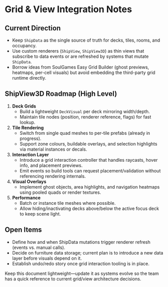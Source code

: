 # Grid & View Integration Notes

## Current Direction
- Keep `ShipData` as the single source of truth for decks, tiles, rooms, and occupancy.
- Use custom renderers (`ShipView`, `ShipView3D`) as thin views that subscribe to data events or are refreshed by systems that mutate `ShipData`.
- Borrow ideas from SoulGames Easy Grid Builder (ghost previews, heatmaps, per-cell visuals) but avoid embedding the third-party grid runtime directly.

## ShipView3D Roadmap (High Level)
1. **Deck Grids**  
   - Build a lightweight `DeckVisual` per deck mirroring width/depth.  
   - Maintain tile nodes (position, renderer reference, flags) for fast lookup.
2. **Tile Rendering**  
   - Switch from single quad meshes to per-tile prefabs (already in progress).  
   - Support zone colours, buildable overlays, and selection highlights via material instances or decals.
3. **Interaction Layer**  
   - Introduce a grid interaction controller that handles raycasts, hover info, and placement previews.  
   - Emit events so build tools can request placement/validation without referencing rendering internals.
4. **Visual Overlays**  
   - Implement ghost objects, area highlights, and navigation heatmaps using pooled quads or render textures.
5. **Performance**  
   - Batch or instance tile meshes where possible.  
   - Allow hiding/inactivating decks above/below the active focus deck to keep scene light.

## Open Items
- Define how and when ShipData mutations trigger renderer refresh (events vs. manual calls).  
- Decide on furniture data storage; current plan is to introduce a new data layer before visuals depend on it.  
- Establish undo/redo story once grid interaction tooling is in place.

Keep this document lightweight—update it as systems evolve so the team has a quick reference to current grid/view architecture decisions.
